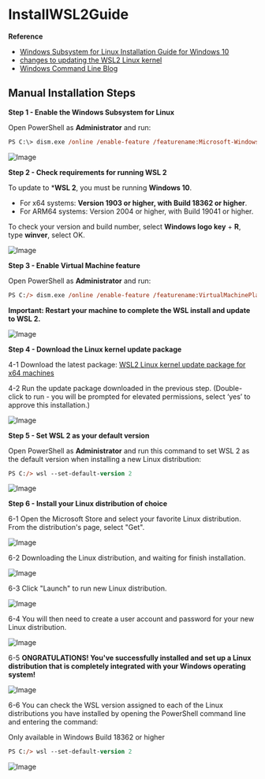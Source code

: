 # InstallWSL2Guide

**Reference**<br>
* [Windows Subsystem for Linux Installation Guide for Windows 10](https://docs.microsoft.com/en-us/windows/wsl/install-win10#manual-installation-steps)
* [changes to updating the WSL2 Linux kernel](https://devblogs.microsoft.com/commandline/wsl2-will-be-generally-available-in-windows-10-version-2004)
* [Windows Command Line Blog](https://aka.ms/cliblog)

## Manual Installation Steps

**Step 1 - Enable the Windows Subsystem for Linux**<br>

Open PowerShell as **Administrator** and run:<br>
```postscript
PS C:\> dism.exe /online /enable-feature /featurename:Microsoft-Windows-Subsystem-Linux /all /norestart
```

![Image](https://github.com/neolin-ms/InstallWSL2Guide/blob/main/pics/2021-08-26_163947.png)

**Step 2 - Check requirements for running WSL 2**<br>

To update to ***WSL 2**, you must be running **Windows 10**.<br>

* For x64 systems: **Version 1903 or higher, with Build 18362 or higher**.
* For ARM64 systems: Version 2004 or higher, with Build 19041 or higher.

To check your version and build number, select **Windows logo key** + **R**, type **winver**, select OK.<br>

![Image](https://github.com/neolin-ms/InstallWSL2Guide/blob/main/pics/2021-08-26_164022.png)

**Step 3 - Enable Virtual Machine feature**<br>

Open PowerShell as **Administrator** and run:<br>
```postscript
PS C:/> dism.exe /online /enable-feature /featurename:VirtualMachinePlatform /all /norestart
```
**Important: Restart your machine to complete the WSL install and update to WSL 2.**

![Image](https://github.com/neolin-ms/InstallWSL2Guide/blob/main/pics/2021-08-26_164124.png)

**Step 4 - Download the Linux kernel update package**<br>

4-1 Download the latest package: [WSL2 Linux kernel update package for x64 machines](https://wslstorestorage.blob.core.windows.net/wslblob/wsl_update_x64.msi)

4-2 Run the update package downloaded in the previous step. (Double-click to run - you will be prompted for elevated permissions, select ‘yes’ to approve this installation.)

![Image](https://github.com/neolin-ms/InstallWSL2Guide/blob/main/pics/2021-08-26_164613.png)

**Step 5 - Set WSL 2 as your default version**<br>

Open PowerShell as **Administrator** and run this command to set WSL 2 as the default version when installing a new Linux distribution:<br>
```postscript
PS C:/> wsl --set-default-version 2
```

![Image](https://github.com/neolin-ms/InstallWSL2Guide/blob/main/pics/2021-08-26_164708.png)

**Step 6 - Install your Linux distribution of choice**<br>

6-1 Open the Microsoft Store and select your favorite Linux distribution. From the distribution's page, select "Get".

![Image](https://github.com/neolin-ms/InstallWSL2Guide/blob/main/pics/2021-08-26_164837.png)

6-2 Downloading the Linux distribution, and waiting for finish installation.

![Image](https://github.com/neolin-ms/InstallWSL2Guide/blob/main/pics/2021-08-26_165003.png)

6-3 Click "Launch" to run new Linux distribution.

![Image](https://github.com/neolin-ms/InstallWSL2Guide/blob/main/pics/2021-08-26_165021.png)

6-4 You will then need to create a user account and password for your new Linux distribution.

![Image](https://github.com/neolin-ms/InstallWSL2Guide/blob/main/pics/2021-08-26_165215.png)

6-5 **ONGRATULATIONS! You've successfully installed and set up a Linux distribution that is completely integrated with your Windows operating system!**

![Image](https://github.com/neolin-ms/InstallWSL2Guide/blob/main/pics/2021-08-26_165249.png)

6-6 You can check the WSL version assigned to each of the Linux distributions you have installed by opening the PowerShell command line and entering the command: 

Only available in Windows Build 18362 or higher
```postscript
PS C:/> wsl --set-default-version 2
```

![Image](https://github.com/neolin-ms/InstallWSL2Guide/blob/main/pics/2021-08-26_165316.png)

